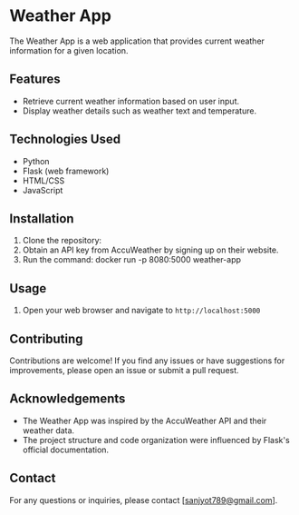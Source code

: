 # Weather App

The Weather App is a web application that provides current weather information for a given location.


## Features

- Retrieve current weather information based on user input.
- Display weather details such as weather text and temperature.
## Technologies Used

- Python
- Flask (web framework)
- HTML/CSS
- JavaScript

## Installation

1. Clone the repository:
2. Obtain an API key from AccuWeather by signing up on their website.
3. Run the command: docker run -p 8080:5000 weather-app

## Usage

1. Open your web browser and navigate to `http://localhost:5000`

## Contributing

Contributions are welcome! If you find any issues or have suggestions for improvements, please open an issue or submit a pull request.

## Acknowledgements

- The Weather App was inspired by the AccuWeather API and their weather data.
- The project structure and code organization were influenced by Flask's official documentation.

## Contact

For any questions or inquiries, please contact [sanjyot789@gmail.com].